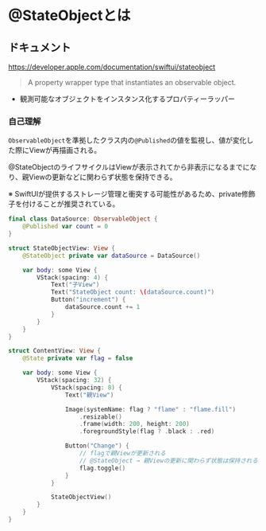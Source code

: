 # @StateObjectとは

## ドキュメント

https://developer.apple.com/documentation/swiftui/stateobject

> A property wrapper type that instantiates an observable object.

* 観測可能なオブジェクトをインスタンス化するプロパティーラッパー

### 自己理解

`ObservableObject`を準拠したクラス内の`@Published`の値を監視し、値が変化した際にViewが再描画される。

@StateObjectのライフサイクルはViewが表示されてから非表示になるまでになり、親Viewの更新などに関わらず状態を保持できる。

※ SwiftUIが提供するストレージ管理と衝突する可能性があるため、private修飾子を付けることが推奨されている。

``` swift
final class DataSource: ObservableObject {
    @Published var count = 0
}

struct StateObjectView: View {
    @StateObject private var dataSource = DataSource()

    var body: some View {
        VStack(spacing: 4) {
            Text("子View")
            Text("StateObject count: \(dataSource.count)")
            Button("increment") {
                dataSource.count += 1
            }
        }
    }
}

struct ContentView: View {
    @State private var flag = false

    var body: some View {
        VStack(spacing: 32) {
            VStack(spacing: 8) {
                Text("親View")

                Image(systemName: flag ? "flame" : "flame.fill")
                    .resizable()
                    .frame(width: 200, height: 200)
                    .foregroundStyle(flag ? .black : .red)

                Button("Change") {
                    // flagで親Viewが更新される
                    // @StateObject → 親Viewの更新に関わらず状態は保持される
                    flag.toggle()
                }
            }

            StateObjectView()
        }
    }
}
```